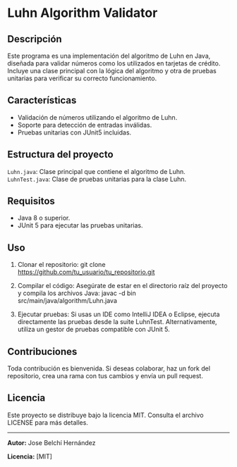 # Luhn Algorithm Validator

## Descripción
Este programa es una implementación del algoritmo de Luhn en Java, diseñada para validar números como los utilizados en tarjetas de crédito. 
Incluye una clase principal con la lógica del algoritmo y otra de pruebas unitarias para verificar su correcto funcionamiento.

## Características
- Validación de números utilizando el algoritmo de Luhn.
- Soporte para detección de entradas inválidas.
- Pruebas unitarias con JUnit5 incluidas.

## Estructura del proyecto
`Luhn.java`: Clase principal que contiene el algoritmo de Luhn.
`LuhnTest.java`: Clase de pruebas unitarias para la clase Luhn.

## Requisitos
- Java 8 o superior.
- JUnit 5 para ejecutar las pruebas unitarias.
  
## Uso
1) Clonar el repositorio:
    git clone https://github.com/tu_usuario/tu_repositorio.git

2) Compilar el código:
    Asegúrate de estar en el directorio raíz del proyecto y compila los archivos Java:
    javac -d bin src/main/java/algorithm/Luhn.java

3) Ejecutar pruebas:
    Si usas un IDE como IntelliJ IDEA o Eclipse, ejecuta directamente las pruebas desde la suite LuhnTest. Alternativamente, utiliza un gestor de pruebas compatible con JUnit 5.

## Contribuciones
Toda contribución es bienvenida. Si deseas colaborar, haz un fork del repositorio, crea una rama con tus cambios y envía un pull request.

## Licencia
Este proyecto se distribuye bajo la licencia MIT. Consulta el archivo LICENSE para más detalles.

---
**Autor:** Jose Belchí Hernández

**Licencia:** [MIT]
